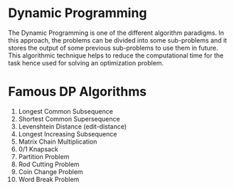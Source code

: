 # Dynamic Programming
The Dynamic Programming is one of the different algorithm paradigms. In this approach, the problems can be divided into some sub-problems and it stores the output of some previous sub-problems to use them in future. This algorithmic technique helps to reduce the computational time for the task hence used for solving an optimization problem.

# Famous DP Algorithms
1) Longest Common Subsequence
2) Shortest Common Supersequence
3) Levenshtein Distance (edit-distance)
4) Longest Increasing Subsequence
5) Matrix Chain Multiplication
6) 0/1 Knapsack
7) Partition Problem
8) Rod Cutting Problem
9) Coin Change Problem
10) Word Break Problem
